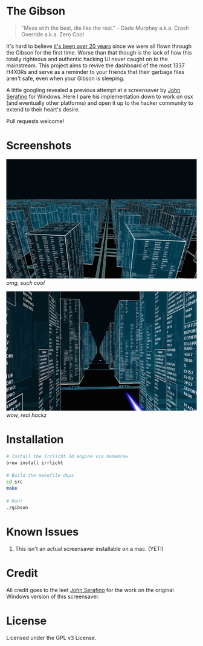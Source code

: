# The Gibson

> "Mess with the best, die like the rest." - Dade Murphey a.k.a. Crash
> Override a.k.a. Zero Cool

It's hard to believe [it's been over 20 years](http://passcode.csmonitor.com/hackers)
since we were all flown through the Gibson for the first time. Worse
than that though is the lack of how this totally righteous and authentic
hacking UI never caught on to the mainstream. This project aims to
revive the dashboard of the most 1337 H4X0Rs and serve as a reminder to
your friends that their garbage files aren't safe, even when your Gibson
is sleeping.

A little googling revealed a previous attempt at a screensaver by
[John Serafino](https://sites.google.com/site/lazerbladegames/the-gibson)
for Windows. Here I pare his implementation down to work on osx (and
eventually other platforms) and open it up to the hacker community to
extend to their heart's desire.

Pull requests welcome!

# Screenshots

![overhead](media/screenshot1.png)
*omg, such cool*

![low_shot](media/screenshot2.png)
*wow, real hackz*


# Installation

```bash
# Install the Irrlicht 3d engine via homebrew
brew install irrlicht

# Build the makefile deps
cd src
make

# Run!
./gibson
```

# Known Issues

1. This isn't an actual screensaver installable on a mac. (YET!)


# Credit

All credit goes to the leet [John Serafino](https://sites.google.com/site/lazerbladegames/the-gibson)
for the work on the original Windows version of this screensaver. 


# License

Licensed under the GPL v3 License.
